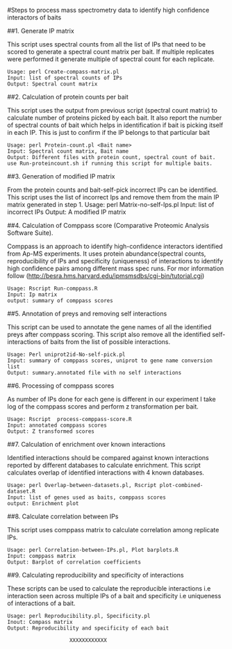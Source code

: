 
#Steps to process mass spectrometry data to identify high confidence interactors of baits

##1. Generate IP matrix 

This script uses spectral counts from all the list of IPs that need to be scored to generate a spectral count matrix per bait. If multiple replicates were performed it generate multiple of spectral count for each replicate.
	
	Usage: perl Create-compass-matrix.pl 
	Input: list of spectral counts of IPs
	Output: Spectral count matrix

##2. Calculation of protein counts per bait

This script uses the output from previous script (spectral count matrix) to calculate number of proteins picked by each bait. It also report the number of spectral counts of bait which helps in identification if bait is picking itself in each IP. This is just to confirm if the IP belongs to that particular bait

	Usage: perl Protein-count.pl <Bait name>
	Input: Spectral count matrix, Bait name 
	Output: Different files with protein count, spectral count of bait.
	use Run-proteincount.sh if running this script for multiple baits.

##3. Generation of modified IP matrix

From the protein counts and bait-self-pick incorrect IPs can be identified. This script uses the list of incorrect Ips and remove them from the main IP matrix generated in step 1.
	Usage: perl Matrix-no-self-Ips.pl 
	Input: list of incorrect IPs
	Output: A modified IP matrix

##4. Calculation of Comppass score (Comparative Proteomic Analysis Software Suite).

Comppass is an approach to identify high-confidence interactors identified from Ap-MS experiments. It uses protein abundance(spectral counts, reproducibility of IPs and specificity (uniqueness) of interactions to identify high confidence pairs among different mass spec runs.  For mor information follow  (http://besra.hms.harvard.edu/ipmsmsdbs/cgi-bin/tutorial.cgi)	
	
	Usage: Rscript Run-comppass.R 
	Input: Ip matrix
	output: summary of comppass scores
	
##5. Annotation of preys and removing self interactions
	
This script can be used to annotate the gene names of all the identified preys after comppass scoring. This script also remove all the identified self-interactions of baits from the list of possible interactions.

	Usage: Perl uniprot2id-No-self-pick.pl
	Input: summary of comppass scores, uniprot to gene name conversion list
	Output: summary.annotated file with no self interactions
	
##6. Processing of comppass scores

As number of IPs done for each gene is different in our experiment I take log of the comppass scores and perform z transformation per bait.

	Usage: Rscript	process-comppass-score.R
	Input: annotated comppass scores
	Output: Z transformed scores
	
##7. Calculation of enrichment over known interactions

Identified interactions should be compared against known interactions reported by different databases to calculate enrichment. This script calculates overlap of identified interactions with 4 known databases.

	Usage: perl Overlap-between-datasets.pl, Rscript plot-combined-dataset.R
	Input: list of genes used as baits, comppass scores
	output: Enrichment plot
	
##8. Calculate correlation between IPs

This script uses comppass matrix to calculate correlation among replicate IPs.
	
	Usage: perl Correlation-between-IPs.pl, Plot barplots.R
	Input: comppass matrix
	Output: Barplot of correlation coefficients
	
##9. Calculating reproducibility and specificity of interactions

These scripts can be used to calculate the reproducible interactions i.e interaction seen across multiple IPs of a bait and specificity i.e uniqueness of interactions of a bait.

	Usage: perl Reproducibility.pl, Specificity.pl
	Inout: Compass matrix
	Output: Reproducibility and specificity of each bait
	
						XXXXXXXXXXXX	
	
	
	

		

